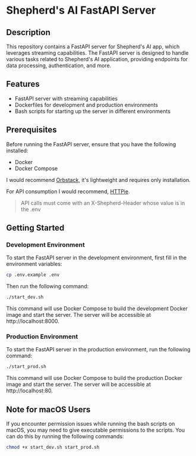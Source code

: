 # Shepherd's AI FastAPI Server

## Description

This repository contains a FastAPI server for Shepherd's AI app, which leverages streaming capabilities. The FastAPI server is designed to handle various tasks related to Shepherd's AI application, providing endpoints for data processing, authentication, and more.

## Features

- FastAPI server with streaming capabilities
- Dockerfiles for development and production environments
- Bash scripts for starting up the server in different environments

## Prerequisites

Before running the FastAPI server, ensure that you have the following installed:

- Docker
- Docker Compose

I would recommend [Orbstack](https://orbstack.dev), it's lightweight and requires only installation.

For API consumption I would recommend, [HTTPie](https://httpie.io).

> API calls must come with an X-Shepherd-Header whose value is in the .env

## Getting Started

### Development Environment

To start the FastAPI server in the development environment, first fill in the environment variables:

```bash
cp .env.example .env
```

Then run the following command:

```bash
./start_dev.sh
```

This command will use Docker Compose to build the development Docker image and start the server. The server will be accessible at http://localhost:8000.

### Production Environment

To start the FastAPI server in the production environment, run the following command:

```bash
./start_prod.sh
```

This command will use Docker Compose to build the production Docker image and start the server. The server will be accessible at http://localhost:80.

## Note for macOS Users

If you encounter permission issues while running the bash scripts on macOS, you may need to give executable permissions to the scripts. You can do this by running the following commands:

```bash
chmod +x start_dev.sh start_prod.sh
```

